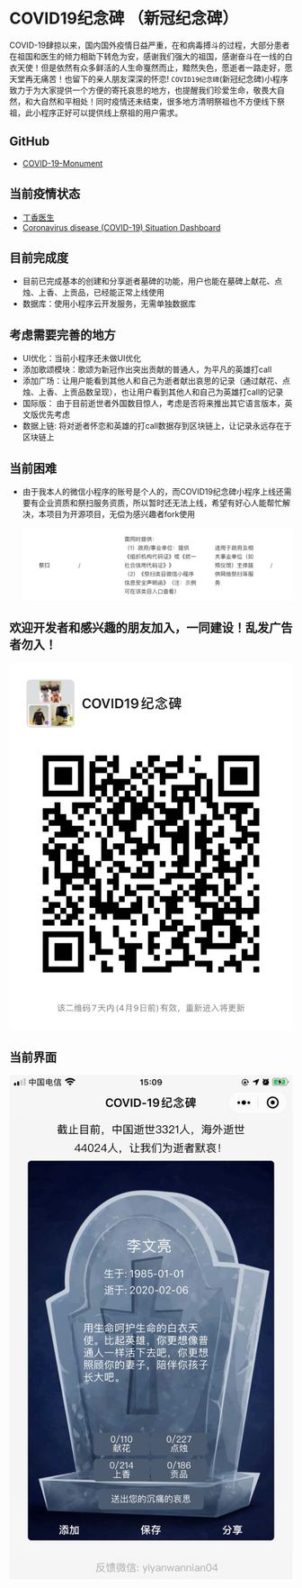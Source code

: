 # COVID19纪念碑 （新冠纪念碑）

COVID-19肆掠以来，国内国外疫情日益严重，在和病毒搏斗的过程，大部分患者在祖国和医生的倾力相助下转危为安，感谢我们强大的祖国，感谢奋斗在一线的白衣天使！但是依然有众多鲜活的人生命戛然而止，黯然失色，愿逝者一路走好，愿天堂再无痛苦！也留下的亲人朋友深深的怀恋! `COVID19纪念碑`(新冠纪念碑)小程序致力于为大家提供一个方便的寄托哀思的地方，也提醒我们珍爱生命，敬畏大自然，和大自然和平相处！同时疫情还未结束，很多地方清明祭祖也不方便线下祭祖，此小程序正好可以提供线上祭祖的用户需求。

## GitHub
- [COVID-19-Monument](https://github.com/huomaoyi/COVID-19-Monument)

## 当前疫情状态

- [丁香医生](https://ncov.dxy.cn/ncovh5/view/pneumonia?from=singlemessage&isappinstalled=0)
- [Coronavirus disease (COVID-19) Situation Dashboard](https://experience.arcgis.com/experience/685d0ace521648f8a5beeeee1b9125cd)


## 目前完成度
- 目前已完成基本的创建和分享逝者墓碑的功能，用户也能在墓碑上献花、点烛、上香、上贡品，已经能正常上线使用
- 数据库：使用小程序云开发服务，无需单独数据库
  
## 考虑需要完善的地方
- UI优化：当前小程序还未做UI优化
- 添加歌颂模块：歌颂为新冠作出突出贡献的普通人，为平凡的英雄打call
- 添加广场：让用户能看到其他人和自己为逝者献出哀思的记录（通过献花、点烛、上香、上贡品数呈现），也让用户看到其他人和自己为英雄打call的记录
- 国际版： 由于目前逝世者外国数目惊人，考虑是否将来推出其它语言版本，英文版优先考虑
- 数据上链: 将对逝者怀恋和英雄的打call数据存到区块链上，让记录永远存在于区块链上

## 当前困难

- 由于我本人的微信小程序的账号是个人的，而COVID19纪念碑小程序上线还需要有企业资质和祭扫服务资质，所以暂时还无法上线，希望有好心人能帮忙解决，本项目为开源项目，无偿为感兴趣者fork使用
  
  ![祭扫资质](./miniprogram/images/zizhi.png)

## 欢迎开发者和感兴趣的朋友加入，一同建设！乱发广告者勿入！
  ![微信群](./miniprogram/images/weixin.jpg)

## 当前界面

![COVID19纪念碑](./miniprogram/images/shot.jpeg)
